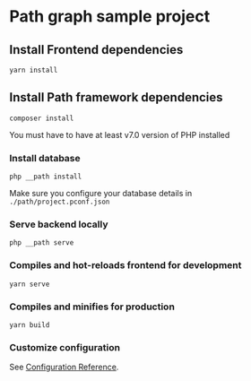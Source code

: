 # Path graph sample project

## Install Frontend dependencies
```
yarn install
```

## Install Path framework dependencies
```
composer install
```

You must have to have at least v7.0 version of PHP installed


### Install database
```
php __path install
```

Make sure you configure your database details in `./path/project.pconf.json`



### Serve backend locally
```
php __path serve
```

### Compiles and hot-reloads frontend for development
```
yarn serve
```

### Compiles and minifies for production
```
yarn build
```

### Customize configuration
See [Configuration Reference](https://cli.vuejs.org/config/).
